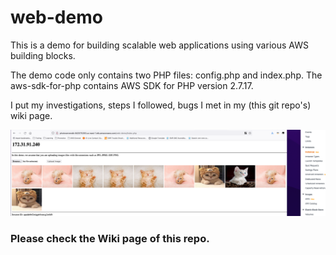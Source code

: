 # web-demo
This is a demo for building scalable web applications using various AWS building blocks.

The demo code only contains two PHP files: config.php and index.php. The aws-sdk-for-php contains AWS SDK for PHP version 2.7.17.

I put my investigations, steps I followed, bugs I met in my (this git repo's) wiki page.

![readme_image](https://github.com/CorrineTan/web-demo/blob/master/read_me/image.png)

### Please check the Wiki page of this repo.
